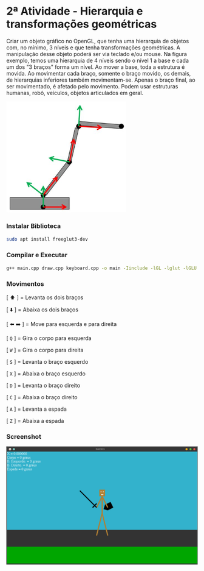 # 2ª Atividade - Hierarquia e transformações geométricas

Criar um objeto gráfico no OpenGL, que tenha uma hierarquia de objetos com, no mínimo, 3 níveis e que tenha transformações geométricas. A manipulação desse objeto poderá ser via teclado e/ou mouse.
Na figura exemplo, temos uma hierarquia de 4 níveis sendo o nível 1 a base e cada um dos "3 braços" forma um nível. Ao mover a base, toda a estrutura é movida. Ao movimentar cada braço, somente o braço movido, os demais, de hierarquias inferiores também movimentam-se. Apenas o braço final, ao ser movimentado, é afetado pelo movimento.
Podem usar estruturas humanas, robô, veículos, objetos articulados em geral.

![Exemplo](img/moves.png)

### Instalar Biblioteca

```sh
sudo apt install freeglut3-dev
```

### Compilar e Executar

```sh
g++ main.cpp draw.cpp keyboard.cpp -o main -Iinclude -lGL -lglut -lGLU && ./main
```

### Movimentos

[ :arrow_up: ] = Levanta os dois braços

[ :arrow_down: ] = Abaixa os dois braços

[ :arrow_left:  :arrow_right: ] = Move para esquerda e para direita

[ `Q` ] = Gira o corpo para esquerda

[ `W` ] = Gira o corpo para direita

[ `S` ] = Levanta o braço esquerdo

[ `X` ] = Abaixa o braço esquerdo

[ `D` ] = Levanta o braço direito

[ `C` ] = Abaixa o braço direito

[ `A` ] = Levanta a espada

[ `Z` ] = Abaixa a espada

### Screenshot

![Exemplo](img/screenshot.png)
